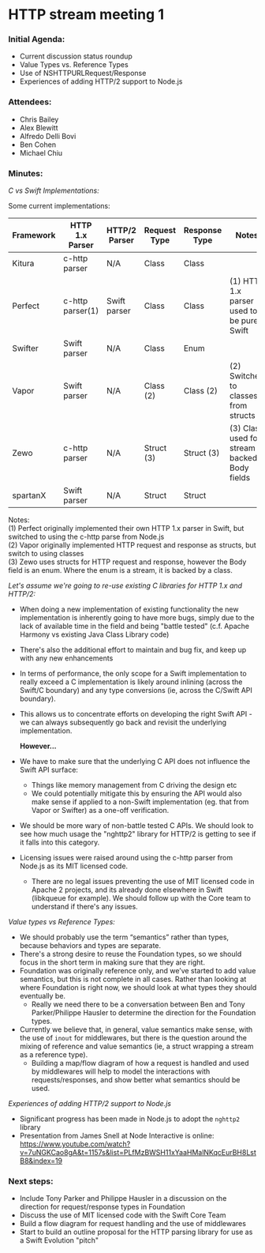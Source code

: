 # HTTP stream meeting 1


### Initial Agenda:
* Current discussion status roundup
* Value Types vs. Reference Types
* Use of NSHTTPURLRequest/Response
* Experiences of adding HTTP/2 support to Node.js 

### Attendees:
* Chris Bailey
* Alex Blewitt
* Alfredo Delli Bovi 
* Ben Cohen 
* Michael Chiu 

### Minutes:

_C vs Swift Implementations:_

Some current implementations:  

| Framework | HTTP 1.x Parser | HTTP/2 Parser | Request Type | Response Type | Notes |
|-----------|-----------------|---------------|--------------|---------------|-------|
| Kitura    | c-http parser   | N/A           | Class        | Class         |       |
| Perfect   | c-http parser(1)| Swift parser  | Class        | Class         |(1) HTTP 1.x parser used to be pure Swift |
| Swifter   | Swift parser    | N/A           | Class        | Enum          |       |
| Vapor     | Swift parser    | N/A           | Class (2)    | Class (2)     |(2) Switched to classes from structs |
| Zewo      | c-http parser   | N/A           | Struct (3)   | Struct (3)    |(3) Class used for stream backed Body fields |
| spartanX  | Swift parser    | N/A           | Struct       | Struct        |       |

Notes:  
(1) Perfect originally implemented their own HTTP 1.x parser in Swift, but switched to using the c-http parse from Node.js  
(2) Vapor originally implemented HTTP request and response as structs, but switch to using classes  
(3) Zewo uses structs for HTTP request and response, however the Body field is an enum. Where the enum is a stream, it is backed by a class.  

_Let's assume we're going to re-use existing C libraries for HTTP 1.x and HTTP/2:_  
* When doing a new implementation of existing functionality the new implementation is inherently going to have more bugs, simply due to the lack of available time in the field and being "battle tested" (c.f. Apache Harmony vs existing Java Class Library code)
* There's also the additional effort to maintain and bug fix, and keep up with any new enhancements
* In terms of performance, the only scope for a Swift implementation to really exceed a C implementation is likely around inlining (across the Swift/C boundary) and any type conversions (ie, across the C/Swift API boundary).
* This allows us to concentrate efforts on developing the right Swift API - we can always subsequently go back and revisit the underlying implementation.

  **However...**  
* We have to make sure that the underlying C API does not influence the Swift API surface:
  * Things like memory management from C driving the design etc
  * We could potentially mitigate this by ensuring the API would also make sense if applied to a non-Swift implementation (eg. that from Vapor or Swifter) as a one-off verification.
* We should be more wary of non-battle tested C APIs. We should look to see how much usage the "nghttp2" library for HTTP/2 is getting to see if it falls into this category.
* Licensing issues were raised around using the c-http parser from Node.js as its MIT licensed code.
  * There are no legal issues preventing the use of MIT licensed code in Apache 2 projects, and its already done elsewhere in Swift (libkqueue for example). We should follow up with the Core team to understand if there's any issues.


_Value types vs Reference Types:_  
* We should probably use the term “semantics” rather than types, because behaviors and types are separate.
* There's a strong desire to reuse the Foundation types, so we should focus in the short term in making sure that they are right. 
* Foundation was originally reference only, and we’ve started to add value semantics, but this is not complete in all cases. Rather than looking at where Foundation is right now, we should look at what types they should eventually be.
  * Really we need there to be a conversation between Ben and Tony Parker/Philippe Hausler to determine the direction for the Foundation types.
* Currently we believe that, in general, value semantics make sense, with the use of `inout` for middlewares, but there is the question around the mixing of reference and value semantics (ie, a struct wrapping a stream as a reference type).
  * Building a map/flow diagram of how a request is handled and used by middlewares will help to model the interactions with requests/responses, and show better what semantics should be used.

_Experiences of adding HTTP/2 support to Node.js_  
* Significant progress has been made in Node.js to adopt the `nghttp2` library
* Presentation from James Snell at Node Interactive is online:  
  https://www.youtube.com/watch?v=7uNGKCao8gA&t=1157s&list=PLfMzBWSH11xYaaHMalNKqcEurBH8LstB8&index=19


### Next steps:
* Include Tony Parker and Philippe Hausler in a discussion on the direction for request/response types in Foundation
* Discuss the use of MIT licensed code with the Swift Core Team
* Build a flow diagram for request handling and the use of middlewares
* Start to build an outline proposal for the HTTP parsing library for use as a Swift Evolution "pitch"
